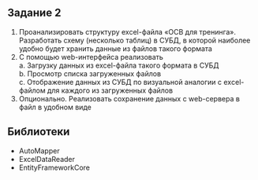 ## Задание 2

1. Проанализировать структуру excel-файла «ОСВ для тренинга». Разработать схему (несколько таблиц) в СУБД, в которой наиболее удобно будет хранить данные из файлов такого формата  
2.	С помощью web-интерфейса реализовать  
a.	Загрузку данных из excel-файла такого формата в СУБД  
b.	Просмотр списка загруженных файлов  
c.	Отображение данных из СУБД по визуальной аналогии с exсel-файлом для каждого из загруженных файлов  
3.	Опционально. Реализовать сохранение данных с web-сервера в файл в удобном виде   

## Библиотеки 

- AutoMapper 
- ExcelDataReader
- EntityFrameworkCore
